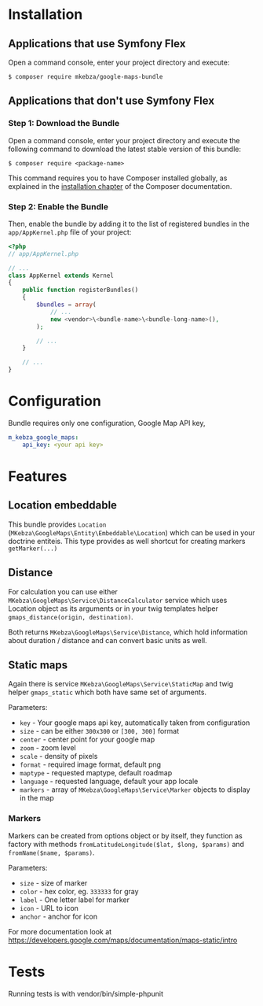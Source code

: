 Installation
============

Applications that use Symfony Flex
----------------------------------

Open a command console, enter your project directory and execute:

```console
$ composer require mkebza/google-maps-bundle
```

Applications that don't use Symfony Flex
----------------------------------------

### Step 1: Download the Bundle

Open a command console, enter your project directory and execute the
following command to download the latest stable version of this bundle:

```console
$ composer require <package-name>
```

This command requires you to have Composer installed globally, as explained
in the [installation chapter](https://getcomposer.org/doc/00-intro.md)
of the Composer documentation.

### Step 2: Enable the Bundle

Then, enable the bundle by adding it to the list of registered bundles
in the `app/AppKernel.php` file of your project:

```php
<?php
// app/AppKernel.php

// ...
class AppKernel extends Kernel
{
    public function registerBundles()
    {
        $bundles = array(
            // ...
            new <vendor>\<bundle-name>\<bundle-long-name>(),
        );

        // ...
    }

    // ...
}
```

# Configuration

Bundle requires only one configuration, Google Map API key,

```yaml
m_kebza_google_maps:
    api_key: <your api key>
```

# Features

## Location embeddable

This bundle provides `Location` (`MKebza\GoogleMaps\Entity\Embeddable\Location`) 
which can be used in your doctrine entiteis. This type provides as well shortcut
for creating markers `getMarker(...)`

## Distance
For calculation you can use either `MKebza\GoogleMaps\Service\DistanceCalculator` service 
which uses Location object as its arguments or in your twig templates helper `gmaps_distance(origin, destination)`.

Both returns `MKebza\GoogleMaps\Service\Distance`, which hold information about duration / distance 
and can convert basic units as well.

## Static maps

Again there is service `MKebza\GoogleMaps\Service\StaticMap` and twig helper `gmaps_static` which
both have same set of arguments.

Parameters:

- `key` - Your google maps api key, automatically taken from configuration
- `size` - can be either `300x300` or `[300, 300]` format
- `center` - center point for your google map
- `zoom` - zoom level
- `scale` - density of pixels
- `format` - required image format, default png
- `maptype` - requested maptype, default roadmap
- `language` - requested language, default your app locale
- `markers` - array of `MKebza\GoogleMaps\Service\Marker` objects to display in the map


### Markers

Markers can be created from options object or by itself, they function as factory with 
methods `fromLatitudeLongitude($lat, $long, $params)` and 
`fromName($name, $params)`.

Parameters:

- `size` - size of marker
- `color` - hex color, eg. `333333` for gray
- `label` - One letter label for marker
- `icon` - URL to icon
- `anchor` - anchor for icon 


For more documentation look at https://developers.google.com/maps/documentation/maps-static/intro 
  
# Tests
Running tests is with vendor/bin/simple-phpunit
